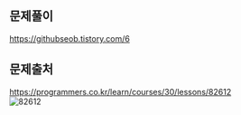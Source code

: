## 문제풀이      
https://githubseob.tistory.com/6  
## 문제출처
https://programmers.co.kr/learn/courses/30/lessons/82612  
![82612](https://user-images.githubusercontent.com/83795383/128044707-9e6fc96b-8d95-47da-a3ee-2b52130ab931.jpg)
